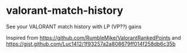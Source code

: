 # valorant-match-history
See your VALORANT match history with LP (VP??) gains

Inspired from https://github.com/RumbleMike/ValorantRankedPoints and https://gist.github.com/Luc1412/1f93257a2a808679ff014f258db6c35b
